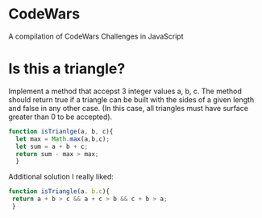 # CodeWars
A compilation of CodeWars Challenges in JavaScript  

# Is this a triangle? 
Implement a method that accepst 3 integer values a, b, c. The method should return true if a triangle can be built with the sides of a given length and false in any other case. (In this case, all triangles must have surface greater than 0 to be accepted). 

```script.js 
function isTrianlge(a, b, c){ 
  let max = Math.max(a,b,c); 
  let sum = a + b + c; 
  return sum - max > max; 
  } 
  ``` 
 Additional solution I really liked: 
 ```script.js 
 function isTriangle(a. b.c){ 
  return a + b > c && a + c > b && c + b > a; 
  } 
  ``` 
  
